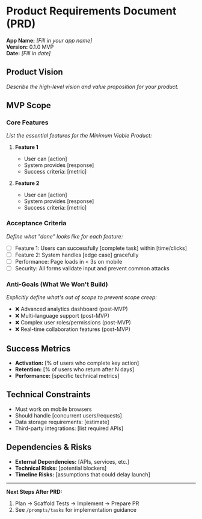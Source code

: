 # Product Requirements Document (PRD)

**App Name:** _[Fill in your app name]_  
**Version:** 0.1.0 MVP  
**Date:** _[Fill in date]_

## Product Vision
_Describe the high-level vision and value proposition for your product._

## MVP Scope

### Core Features
_List the essential features for the Minimum Viable Product:_

1. **Feature 1**
   - User can [action]
   - System provides [response]
   - Success criteria: [metric]

2. **Feature 2**
   - User can [action] 
   - System provides [response]
   - Success criteria: [metric]

### Acceptance Criteria
_Define what "done" looks like for each feature:_

- [ ] Feature 1: Users can successfully [complete task] within [time/clicks]
- [ ] Feature 2: System handles [edge case] gracefully
- [ ] Performance: Page loads in < 3s on mobile
- [ ] Security: All forms validate input and prevent common attacks

### Anti-Goals (What We Won't Build)
_Explicitly define what's out of scope to prevent scope creep:_

- ❌ Advanced analytics dashboard (post-MVP)
- ❌ Multi-language support (post-MVP)  
- ❌ Complex user roles/permissions (post-MVP)
- ❌ Real-time collaboration features (post-MVP)

## Success Metrics
- **Activation:** [% of users who complete key action]
- **Retention:** [% of users who return after N days]
- **Performance:** [specific technical metrics]

## Technical Constraints
- Must work on mobile browsers
- Should handle [concurrent users/requests]
- Data storage requirements: [estimate]
- Third-party integrations: [list required APIs]

## Dependencies & Risks
- **External Dependencies:** [APIs, services, etc.]
- **Technical Risks:** [potential blockers]
- **Timeline Risks:** [assumptions that could delay launch]

---

**Next Steps After PRD:**
1. Plan → Scaffold Tests → Implement → Prepare PR
2. See `/prompts/tasks` for implementation guidance